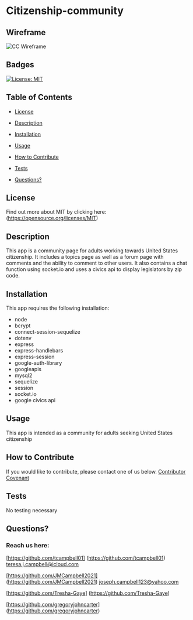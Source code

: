 # Citizenship-community

## Wireframe

![CC Wireframe](https://user-images.githubusercontent.com/92699311/156602270-f477df13-8c46-4d99-88b0-d3fda7d9bff2.png)

 ## Badges

  [![License: MIT](https://img.shields.io/badge/License-MIT-yellow.svg)](https://opensource.org/licenses/MIT)

  ## Table of Contents

  * [License](#license)

  * [Description](#description)

  * [Installation](#installation)

  * [Usage](#usage)

  * [How to Contribute](#how-to-contribute)

  * [Tests](#tests)

  * [Questions?](#questions)

  ## License
  Find out more about MIT by clicking here:
  (https://opensource.org/licenses/MIT)

  ## Description

 This app is a community page for adults working towards United States citizenship.  It includes a topics page as well as a forum page with comments and the ability to comment to other users.  It also contains a chat function using socket.io and uses a civics api to display legislators by zip code. 

  ## Installation

 This app requires the following installation: 
 - node 
 - bcrypt
 - connect-session-sequelize
 - dotenv
 - express
 - express-handlebars
 - express-session
 - google-auth-library
 - googleapis
 - mysql2
 - sequelize
 - session
 - socket.io
 - google civics api 
   
  ## Usage

 This app is intended as a community for adults seeking United States citizenship

  ## How to Contribute
  
  If you would like to contribute, please contact one of us below. 
  [Contributor Covenant](https://www.contributor-covenant.org/)

  ## Tests
  No testing necessary

  ## Questions?

  ### Reach us here: 
  [https://github.com/tcampbell01] (https://github.com/tcampbell01)  
  teresa.j.campbell@icloud.com

  [https://github.com/JMCampbell2021] (https://github.com/JMCampbell2021)
  joseph.campbell123@yahoo.com

  [https://github.com/Tresha-Gaye] (https://github.com/Tresha-Gaye)
  

  [https://github.com/gregoryjohncarter] (https://github.com/gregoryjohncarter)


